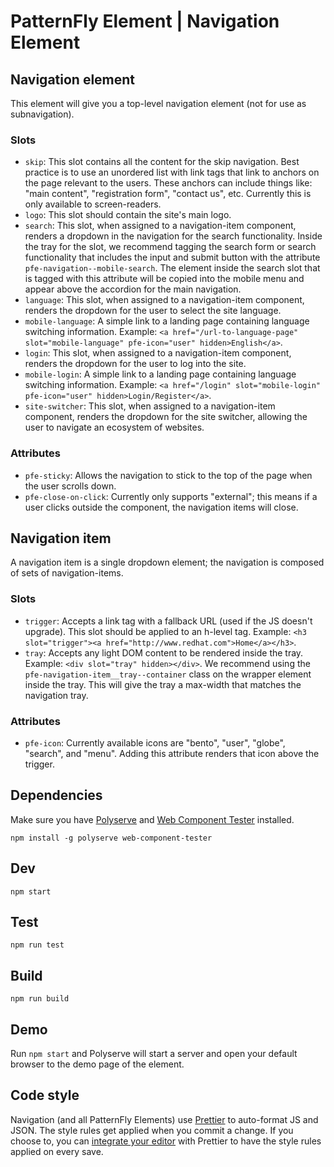 # PatternFly Element | Navigation Element

## Navigation element

This element will give you a top-level navigation element (not for use as subnavigation).

### Slots

- `skip`: This slot contains all the content for the skip navigation. Best practice is to use an unordered list with link tags that link to anchors on the page relevant to the users. These anchors can include things like: "main content", "registration form", "contact us", etc. Currently this is only available to screen-readers.
- `logo`: This slot should contain the site's main logo.
- `search`: This slot, when assigned to a navigation-item component, renders a dropdown in the navigation for the search functionality. Inside the tray for the slot, we recommend tagging the search form or search functionality that includes the input and submit button with the attribute `pfe-navigation--mobile-search`. The element inside the search slot that is tagged with this attribute will be copied into the mobile menu and appear above the accordion for the main navigation.
- `language`: This slot, when assigned to a navigation-item component, renders the dropdown for the user to select the site language.
- `mobile-language`: A simple link to a landing page containing language switching information.  Example: `<a href="/url-to-language-page" slot="mobile-language" pfe-icon="user" hidden>English</a>`.
- `login`: This slot, when assigned to a navigation-item component, renders the dropdown for the user to log into the site.
- `mobile-login`: A simple link to a landing page containing language switching information.  Example: `<a href="/login" slot="mobile-login" pfe-icon="user" hidden>Login/Register</a>`.
- `site-switcher`: This slot, when assigned to a navigation-item component, renders the dropdown for the site switcher, allowing the user to navigate an ecosystem of websites.

### Attributes

- `pfe-sticky`: Allows the navigation to stick to the top of the page when the user scrolls down.
- `pfe-close-on-click`: Currently only supports "external"; this means if a user clicks outside the component, the navigation items will close.

## Navigation item

A navigation item is a single dropdown element; the navigation is composed of sets of navigation-items.

### Slots

- `trigger`: Accepts a link tag with a fallback URL (used if the JS doesn't upgrade). This slot should be applied to an h-level tag. Example: `<h3 slot="trigger"><a href="http://www.redhat.com">Home</a></h3>`.
- `tray`: Accepts any light DOM content to be rendered inside the tray. Example: `<div slot="tray" hidden></div>`.  We recommend using the `pfe-navigation-item__tray--container` class on the wrapper element inside the tray. This will give the tray a max-width that matches the navigation tray.

### Attributes

- `pfe-icon`: Currently available icons are "bento", "user", "globe", "search", and "menu".  Adding this attribute renders that icon above the trigger.

## Dependencies

Make sure you have [Polyserve][polyserve] and [Web Component Tester][web-component-tester] installed.

    npm install -g polyserve web-component-tester

## Dev

    npm start

## Test

    npm run test

## Build

    npm run build

## Demo

Run `npm start` and Polyserve will start a server and open your default browser to the demo page of the element.

## Code style

Navigation (and all PatternFly Elements) use [Prettier][prettier] to auto-format JS and JSON.  The style rules get applied when you commit a change.  If you choose to, you can [integrate your editor][prettier-ed] with Prettier to have the style rules applied on every save.

[prettier]: https://github.com/prettier/prettier/
[prettier-ed]: https://github.com/prettier/prettier/#editor-integration
[polyserve]: https://github.com/Polymer/polyserve
[web-component-tester]: https://github.com/Polymer/web-component-tester
